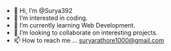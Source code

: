 - 👋 Hi, I’m @Surya392
- 👀 I’m interested in coding.
- 🌱 I’m currently learning Web Development.
- 💞️ I’m looking to collaborate on interesting projects.
- 📫 How to reach me ... suryarathore1000@gmail.com

<!---
Surya392/Surya392 is a ✨ special ✨ repository because its `README.md` (this file) appears on your GitHub profile.
You can click the Preview link to take a look at your changes.
--->
